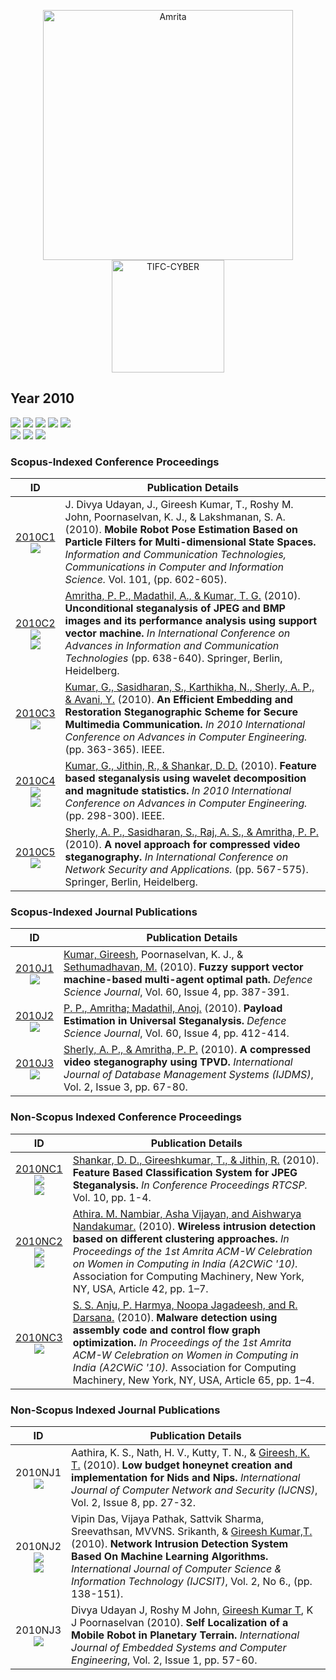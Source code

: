 <p align="center">
    <img src="https://amrita-tifac-cyber-blockchain.github.io/Amrita-TIFAC-Cyber-Blockchain/AVV_PNG.png" alt ="Amrita" width="400" />
    <img src="https://amrita.edu/wp-content/uploads/2021/09/1597668744269.jpg" alt ="TIFC-CYBER" width="180" />
</p>

## Year 2010
![](https://img.shields.io/badge/Year-2010-brightgreen) ![](https://img.shields.io/badge/Scopus_Conference-5-brightgreen) ![](https://img.shields.io/badge/Scopus_Journal-3-brightgreen) ![](https://img.shields.io/badge/Non_Scopus_Conference-3-orange) ![](https://img.shields.io/badge/Non_Scopus_Journal-3-orange) <br/>
![](https://img.shields.io/badge/M_Sethumadhavan-1-blue) ![](https://img.shields.io/badge/Gireesh_Kumar_T-9-blue) ![](https://img.shields.io/badge/Amritha_P_P-4-blue)

### Scopus-Indexed Conference Proceedings

| ID | Publication Details |
|:----:|------------------------------|
| [2010C1](https://doi.org/10.1007/978-3-642-15766-0_103) <br/> ![](https://img.shields.io/badge/-ML-darkblue) | J. Divya Udayan, J., Gireesh Kumar, T., Roshy M. John, Poornaselvan, K. J., & Lakshmanan, S. A. (2010). **Mobile Robot Pose Estimation Based on Particle Filters for Multi-dimensional State Spaces.** _Information and Communication Technologies, Communications in Computer and Information Science._ Vol. 101, (pp. 602-605). |
| [2010C2](https://link.springer.com/chapter/10.1007/978-3-642-15766-0_111) <br/> ![](https://img.shields.io/badge/-Steganalysis-darkblue) <br/> ![](https://img.shields.io/badge/-ML-darkblue) | [Amritha, P. P., Madathil, A., & Kumar, T. G.](a) (2010). **Unconditional steganalysis of JPEG and BMP images and its performance analysis using support vector machine.** _In International Conference on Advances in Information and Communication Technologies_ (pp. 638-640). Springer, Berlin, Heidelberg. |
| [2010C3](https://doi.org/10.1109/ACE.2010.50) <br/> ![](https://img.shields.io/badge/-Stegano-darkblue) | [Kumar, G., Sasidharan, S., Karthikha, N., Sherly, A. P., & Avani, Y.](a) (2010). **An Efficient Embedding and Restoration Steganographic Scheme for Secure Multimedia Communication.** _In 2010 International Conference on Advances in Computer Engineering._ (pp. 363-365). IEEE. |
| [2010C4](https://doi.org/10.1109/ACE.2010.33) <br/> ![](https://img.shields.io/badge/-Steganalysis-darkblue) <br/> ![](https://img.shields.io/badge/-ML-darkblue) | [Kumar, G., Jithin, R., & Shankar, D. D.](a) (2010). **Feature based steganalysis using wavelet decomposition and magnitude statistics.** _In 2010 International Conference on Advances in Computer Engineering._ (pp. 298-300). IEEE. |
| [2010C5](https://doi.org/10.1007/978-3-642-14478-3_57) <br/> ![](https://img.shields.io/badge/-Stegano-darkblue) | [Sherly, A. P., Sasidharan, S., Raj, A. S., & Amritha, P. P.](a) (2010). **A novel approach for compressed video steganography.** _In International Conference on Network Security and Applications._ (pp. 567-575). Springer, Berlin, Heidelberg. |

### Scopus-Indexed Journal Publications

| ID | Publication Details |
|:--:|------------------------------|
| [2010J1](http://citeseerx.ist.psu.edu/viewdoc/download?doi=10.1.1.1016.7328&rep=rep1&type=pdf) <br/> ![](https://img.shields.io/badge/-ML-darkblue) | [Kumar, Gireesh](a), Poornaselvan, K. J., & [Sethumadhavan, M.](a) (2010). **Fuzzy support vector machine-based multi-agent optimal path.** _Defence Science Journal_, Vol. 60, Issue 4, pp. 387-391. |
| [2010J2](https://web.p.ebscohost.com/abstract?direct=true&profile=ehost&scope=site&authtype=crawler&jrnl=0011748X&asa=Y&AN=53554511&h=RR3REyY9lfOACsKyDP2Rz%2ftm4QBEFEgsBxAz%2fg5oyUF4e42inGY6yQlNeURUb5V2whNxnKdPJWymuwdFCGWsGg%3d%3d&crl=c&resultNs=AdminWebAuth&resultLocal=ErrCrlNotAuth&crlhashurl=login.aspx%3fdirect%3dtrue%26profile%3dehost%26scope%3dsite%26authtype%3dcrawler%26jrnl%3d0011748X%26asa%3dY%26AN%3d53554511) <br/> ![](https://img.shields.io/badge/-Steganalysis-darkblue) | [P. P., Amritha; Madathil, Anoj.](a) (2010). **Payload Estimation in Universal Steganalysis.** _Defence Science Journal_, Vol. 60, Issue 4, pp. 412-414. |
| [2010J3](https://d1wqtxts1xzle7.cloudfront.net/38553487/0810ijdms07-with-cover-page-v2.pdf?Expires=1643641501&Signature=VGkL58ggatHjP3aAWQwoLjCVyA45dN9AieocTNc6Sf~4hWIAqA6SOBSdSiRZahGX8Afu6GEGkqt~1132V-qrQcKRxGZzUI2OgE4IkIlN0sC1pGjzGQnde1dbmRzegjIlCDsGQMWiLXvyIFDwJkqchyi8XxB6J6hAjwud0hL4CsPe1vxm9q77bSPdr4Uujbfd8M0aABS918J2moXsG7WUnMt0B3zJwQ2JjYrxlybzGSQS6fnjqITxDN-ABweGs6GmuO1ZrUORNAyPTD~k-WMaZfndT96mVchq2jdLDTKXWstBaSTdzNZ8ofoYxP12cCUqr3qWoc-25KrDrchlSM~zyw__&Key-Pair-Id=APKAJLOHF5GGSLRBV4ZA) <br/> ![](https://img.shields.io/badge/-Stegano-darkblue) | [Sherly, A. P., & Amritha, P. P.](a) (2010). **A compressed video steganography using TPVD.** _International Journal of Database Management Systems (IJDMS)_, Vol. 2, Issue 3, pp. 67-80. |

### Non-Scopus Indexed Conference Proceedings

| ID | Publication Details |
|:--:|------------------------------|
| [2010NC1](https://people.cse.nitc.ac.in/jithinr/files/deepad.shankar2010.pdf) <br/> ![](https://img.shields.io/badge/-Steganalysis-darkblue) <br/> ![](https://img.shields.io/badge/-ML-darkblue) | [Shankar, D. D., Gireeshkumar, T., & Jithin, R.](a) (2010). **Feature Based Classification System for JPEG Steganalysis.** _In Conference Proceedings RTCSP._ Vol. 10, pp. 1-4. |
| [2010NC2](https://doi.org/10.1145/1858378.1858420) <br/> ![](https://img.shields.io/badge/-Wireless-darkblue) <br/> ![](https://img.shields.io/badge/-ML-darkblue) |	[Athira. M. Nambiar, Asha Vijayan, and Aishwarya Nandakumar.](a) (2010). **Wireless intrusion detection based on different clustering approaches.** _In Proceedings of the 1st Amrita ACM-W Celebration on Women in Computing in India (A2CWiC '10)._ Association for Computing Machinery, New York, NY, USA, Article 42, pp. 1–7. |
| [2010NC3](https://doi.org/10.1145/1858378.1858443) <br/> ![](https://img.shields.io/badge/-Malware-darkblue) | [S. S. Anju, P. Harmya, Noopa Jagadeesh, and R. Darsana.](a) (2010). **Malware detection using assembly code and control flow graph optimization.** _In Proceedings of the 1st Amrita ACM-W Celebration on Women in Computing in India (A2CWiC '10)._ Association for Computing Machinery, New York, NY, USA, Article 65, pp. 1–4. |

### Non-Scopus Indexed Journal Publications

| ID | Publication Details |
|:--:|------------------------------|
| 2010NJ1 <br/> ![](https://img.shields.io/badge/-IDS-darkblue) |	Aathira, K. S., Nath, H. V., Kutty, T. N., & [Gireesh, K. T.](a) (2010). **Low budget honeynet creation and implementation for Nids and Nips.**   _International Journal of Computer Network and Security (IJCNS)_, Vol. 2, Issue 8, pp. 27-32. |
| 2010NJ2 <br/> ![](https://img.shields.io/badge/-IDS-darkblue) <br/> ![](https://img.shields.io/badge/-ML-darkblue) |	Vipin Das, Vijaya Pathak, Sattvik Sharma, Sreevathsan, MVVNS. Srikanth, & [Gireesh Kumar,T.](a) (2010). **Network Intrusion Detection System Based On Machine Learning Algorithms.** _International Journal of Computer Science & Information Technology (IJCSIT)_, Vol. 2, No 6., (pp. 138-151). |
| 2010NJ3 <br/> ![](https://img.shields.io/badge/--darkblue) | Divya Udayan J, Roshy M John, [Gireesh Kumar T](a), K J Poornaselvan (2010). **Self Localization of a Mobile Robot in Planetary Terrain.** _International Journal of Embedded Systems and Computer Engineering_, Vol. 2, Issue 1, pp. 57-60. |
